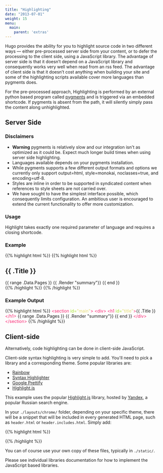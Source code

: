 ```yaml
---
title: "Highlighting"
date: "2013-07-01"
weight: 15
menu:
  main:
    parent: 'extras'
---
```


Hugo provides the ability for you to highlight source code in two different
ways &mdash; either pre-processed server side from your content, or to defer
the processing to the client side, using a JavaScript library. The advantage of
server side is that it doesn’t depend on a JavaScript library and consequently
works very well when read from an rss feed. The advantage of client side is that
it doesn’t cost anything when building your site and some of the highlighting 
scripts available cover more languages than pygments does.

For the pre-processed approach, Highlighting is performed by an external
python based program called [pygments](http://pygments.org) and is triggered
via an embedded shortcode. If pygments is absent from the path, it will
silently simply pass the content along unhighlighted.

## Server Side

### Disclaimers

 * **Warning** pygments is relatively slow and our integration isn't
as optimized as it could be. Expect much longer build times when using server side highlighting.
 * Languages available depends on your pygments installation.
 * While pygments supports a few different output formats and options we currently
only support output=html, style=monokai, noclasses=true, and encoding=utf-8.
 * Styles are inline in order to be supported in syndicated content when references
to style sheets are not carried over.
 * We have sought to have the simplest interface possible, which consequently
limits configuration. An ambitious user is encouraged to extend the current
functionality to offer more customization.

### Usage
Highlight takes exactly one required parameter of language and requires a
closing shortcode.

### Example
{{% highlight html %}}
    {{&#37; highlight html %}}
    <section id="main">
      <div>
       <h1 id="title">{{ .Title }}</h1>
        {{ range .Data.Pages }}
            {{ .Render "summary"}}
        {{ end }}
      </div>
    </section>
    {{&#37; /highlight %}}
{{% /highlight %}}


### Example Output

{{% highlight html %}}
<span style="color: #f92672">&lt;section</span> <span style="color: #a6e22e">id=</span><span style="color: #e6db74">&quot;main&quot;</span><span style="color: #f92672">&gt;</span>
  <span style="color: #f92672">&lt;div&gt;</span>
   <span style="color: #f92672">&lt;h1</span> <span style="color: #a6e22e">id=</span><span style="color: #e6db74">&quot;title&quot;</span><span style="color: #f92672">&gt;</span>{{ .Title }}<span style="color: #f92672">&lt;/h1&gt;</span>
    {{ range .Data.Pages }}
        {{ .Render &quot;summary&quot;}}
    {{ end }}
  <span style="color: #f92672">&lt;/div&gt;</span>
<span style="color: #f92672">&lt;/section&gt;</span>
{{% /highlight %}}

## Client-side

Alternatively, code highlighting can be done in client-side JavaScript.

Client-side syntax highlighting is very simple to add. You'll need to pick
a library and a corresponding theme. Some popular libraries are:

- [Rainbow]
- [Syntax Highlighter]
- [Google Prettify]
- [Highlight.js]

This example uses the popular [Highlight.js] library, hosted by [Yandex], a
popular Russian search engine.

In your `./layouts/chrome/` folder, depending on your specific theme, there
will be a snippet that will be included in every generated HTML page, such
as `header.html` or `header.includes.html`. Simply add:

{{% highlight html %}}
  <link rel="stylesheet" href="https://yandex.st/highlightjs/8.0/styles/default.min.css">
  <script src="https://yandex.st/highlightjs/8.0/highlight.min.js"></script>
{{% /highlight %}}

You can of course use your own copy of these files, typically in `./static/`.

[Rainbow]: http://craig.is/making/rainbows
[Syntax Highlighter]: http://alexgorbatchev.com/SyntaxHighlighter/
[Google Prettify]: https://code.google.com/p/google-code-prettify/
[Yandex]: http://yandex.ru/
[Highlight.js]: http://highlightjs.org/

Please see individual libraries documentation for how to implement the JavaScript based libraries.
